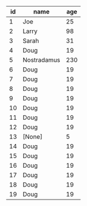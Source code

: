 | id | name        | age |
|----|-------------|-----|
| 1  | Joe         | 25  |
| 2  | Larry       | 98  |
| 3  | Sarah       | 31  |
| 4  | Doug        | 19  |
| 5  | Nostradamus | 230 |
| 6  | Doug        | 19  |
| 7  | Doug        | 19  |
| 8  | Doug        | 19  |
| 9  | Doug        | 19  |
| 10 | Doug        | 19  |
| 11 | Doug        | 19  |
| 12 | Doug        | 19  |
| 13 | [None]      | 5   |
| 14 | Doug        | 19  |
| 15 | Doug        | 19  |
| 16 | Doug        | 19  |
| 17 | Doug        | 19  |
| 18 | Doug        | 19  |
| 19 | Doug        | 19  |
